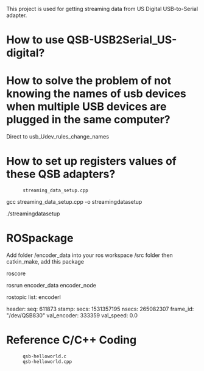 This project is used for getting streaming data from US Digital USB-to-Serial adapter.

# How to use QSB-USB2Serial_US-digital?


# How to solve the problem of not knowing the names of usb devices when multiple USB devices are plugged in the same computer?

Direct to usb_Udev_rules_change_names

# How to set up registers values of these QSB adapters?
          streaming_data_setup.cpp
    
gcc streaming_data_setup.cpp -o streamingdatasetup

./streamingdatasetup

# ROSpackage

Add folder /encoder_data into your ros workspace /src folder then catkin_make, add this package

roscore

rosrun encoder_data encoder_node 

rostopic list: encoderl

header: 
  seq: 611873
  stamp: 
    secs: 1531357195
    nsecs: 265082307
  frame_id: "/dev/QSB830"
val_encoder: 333359
val_speed: 0.0

# Reference C/C++ Coding
          qsb-helloworld.c
          qsb-helloworld.cpp

